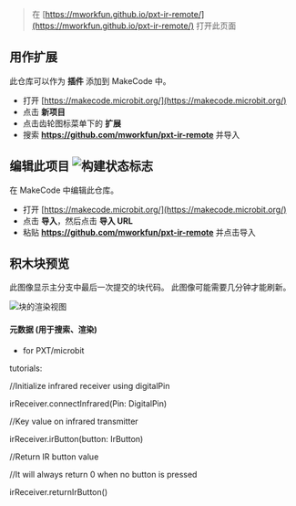 
> 在 [https://mworkfun.github.io/pxt-ir-remote/](https://mworkfun.github.io/pxt-ir-remote/) 打开此页面

## 用作扩展

此仓库可以作为 **插件** 添加到 MakeCode 中。

* 打开 [https://makecode.microbit.org/](https://makecode.microbit.org/)
* 点击 **新项目**
* 点击齿轮图标菜单下的 **扩展**
* 搜索 **https://github.com/mworkfun/pxt-ir-remote** 并导入

## 编辑此项目 ![构建状态标志](https://github.com/mworkfun/pxt-ir-remote/workflows/MakeCode/badge.svg)

在 MakeCode 中编辑此仓库。

* 打开 [https://makecode.microbit.org/](https://makecode.microbit.org/)
* 点击 **导入**，然后点击 **导入 URL**
* 粘贴 **https://github.com/mworkfun/pxt-ir-remote** 并点击导入

## 积木块预览

此图像显示主分支中最后一次提交的块代码。
此图像可能需要几分钟才能刷新。

![块的渲染视图](https://github.com/mworkfun/pxt-ir-remote/raw/master/.github/makecode/blocks.png)

#### 元数据 (用于搜索、渲染)

* for PXT/microbit
<script src="https://makecode.com/gh-pages-embed.js"></script><script>makeCodeRender("{{ site.makecode.home_url }}", "{{ site.github.owner_name }}/{{ site.github.repository_name }}");</script>

tutorials:

//Initialize infrared receiver using digitalPin

irReceiver.connectInfrared(Pin: DigitalPin)

//Key value on infrared transmitter

irReceiver.irButton(button: IrButton)

//Return IR button value

//It will always return 0 when no button is pressed

irReceiver.returnIrButton()